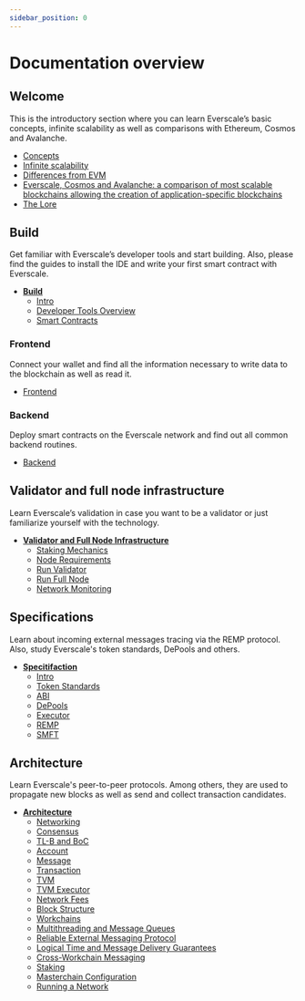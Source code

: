 ```yaml
---
sidebar_position: 0
---
```


# Documentation overview

## Welcome

This is the introductory section where you can learn Everscale’s basic concepts, infinite scalability as well as comparisons with Ethereum, Cosmos and Avalanche. 

- [Concepts](concepts.md)
- [Infinite scalability](infinite-scalability.md)
- [Differences from EVM](differences-from-evm.md)
- [Everscale, Cosmos and Avalanche:  a comparison of most scalable blockchains allowing the creation of application-specific blockchains](cosmos-and-avalanche.md)
- [The Lore](lore.md)

## Build 

Get familiar with Everscale’s developer tools and start building. Also, please find the guides to install the IDE and write your first smart contract with Everscale. 

- [**Build**](../develop/)
  - [Intro](../develop/intro.md)
  - [Developer Tools Overview](../develop/tools-overview.md)
  - [Smart Contracts](../develop/smart-contracts/)

### Frontend

Connect your wallet and find all the information necessary to write data to the blockchain as well as read it. 

- [Frontend](../develop/frontend/)

### Backend

Deploy smart contracts on the Everscale network and find out all common backend routines. 

  - [Backend](../develop/backend/)

## Validator and full node infrastructure 

Learn Everscale’s validation in case you want to be a validator or just familiarize yourself with the technology. 

- [**Validator and Full Node Infrastructure**](../validate)
  - [Staking Mechanics](../validate/staking-mechanics.md)
  - [Node Requirements](../validate/node-requirements.md)
  - [Run Validator](../validate/run-validator.md)
  - [Run Full Node](../validate/run-full-node.md)
  - [Network Monitoring](../validate/network-monitoring.md) 

## Specifications 

Learn about incoming external messages tracing via the REMP protocol. Also, study Everscale's token standards, DePools and others.

- [**Specitifaction**](../spec/)
  - [Intro](../spec/intro.md)
  - [Token Standards](../spec/standards/)
  - [ABI](../spec/abi/)
  - [DePools](../spec/depool-specifications.md)
  - [Executor](../spec/executor.md)
  - [REMP](../spec/remp)
  - [SMFT](../spec/smft.md)

## Architecture  

Learn Everscale's peer-to-peer protocols. Among others, they are used to propagate new blocks as well as send and collect transaction candidates. 

- [**Architecture**](../arch/)
  - [Networking](../arch/networking.md)
  - [Consensus](../arch/consensus-algorithm/)
  - [TL-B and BoC](../arch/tlb-and-boc.md)
  - [Account](../arch/accounts.md)
  - [Message](../arch/message.md)
  - [Transaction](../arch/message.md)
  - [TVM](../arch/tvm.md)
  - [TVM Executor](../arch/tvm-executor.md)
  - [Network Fees](../arch/network-fees.md)
  - [Block Structure](../arch/block-structure.md)
  - [Workchains](../arch/workchains.md)
  - [Multithreading and Message Queues](../arch/multithreading.md)
  - [Reliable External Messaging Protocol](../arch/messaging-protocol.md)
  - [Logical Time and Message Delivery Guarantees](../arch/logic-time.md)
  - [Cross-Workchain Messaging](../arch/cross-workchain-messaging.md)
  - [Staking](../arch/staking.md)
  - [Masterchain Configuration](../arch/masterchain-conf.md)
  - [Running a Network](../arch/running-network.md)